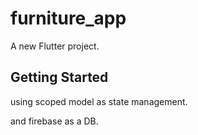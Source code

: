# furniture_app

A new Flutter project.

## Getting Started
using scoped model  as state management.

and firebase as a DB.
